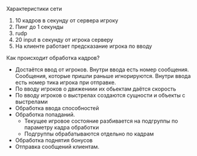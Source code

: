 ﻿Характеристики сети
1) 10 кадров в секунду от сервера игроку 
2) Пинг до 1 секунды
3) rudp
4) 20 input в секунду от игрока серверу
5) На клиенте работает предсказание игрока по вводу 

Как происходит обработка кадров?
+ Достаётся ввод от игроков. Внутри ввода есть номер сообщения. 
Сообщения, которые пришли раньше игнорируются. Внутри ввода есть номер тика игрока при отправке.
+ По вводу игроков о движениии их обьектам даётся скорость
+ По вводу игроков о выстрелах создаются сущности и объекты с выстрелами
+ Обработка ввода способностей
+ Обработка попаданий.
    - Текущее игровое состояние разбивается на подгруппы по параметру кадра обработки
    - Подгруппы обрабатываются отдельно по кадрам
+ Обработка поднятия бонусов
+ Отправка сообщений клиентам.


